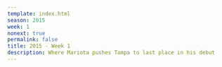 ```yaml
---
template: index.html
season: 2015
week: 1
nonext: true
permalink: false
title: 2015 - Week 1
description: Where Mariota pushes Tampa to last place in his debut
---
```



